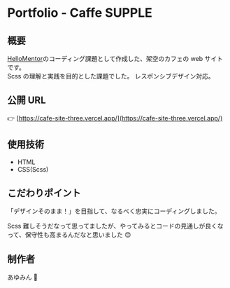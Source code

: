 # Portfolio - Caffe SUPPLE

## 概要

[HelloMentor](https://hellomentor.jp/)のコーディング課題として作成した、架空のカフェの web サイトです。  
Scss の理解と実践を目的とした課題でした。
レスポンシブデザイン対応。

## 公開 URL

👉 [https://cafe-site-three.vercel.app/](https://cafe-site-three.vercel.app/)

## 使用技術

- HTML
- CSS(Scss)

## こだわりポイント

「デザインそのまま！」を目指して、なるべく忠実にコーディングしました。

Scss 難しそうだなって思ってましたが、やってみるとコードの見通しが良くなって、保守性も高まるんだなと思いました 😊

## 制作者

あゆみん 🌻
